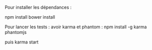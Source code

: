 Pour installer les dépendances : 

npm install
bower install


Pour lancer les tests :
avoir karma et phantom : npm install -g karma phantomjs

puis
karma start
